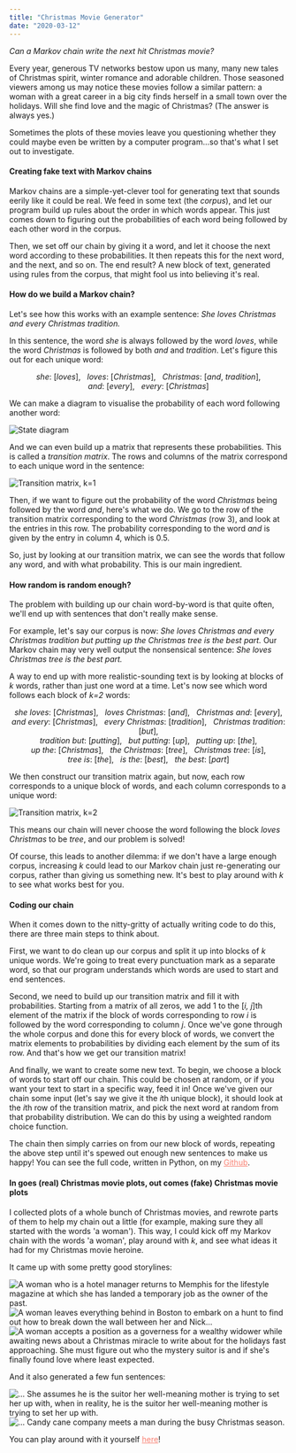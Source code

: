 ```yaml
---
title: "Christmas Movie Generator"
date: "2020-03-12"
---
```


<i>Can a Markov chain write the next hit Christmas movie?</i>

<p>
Every year, generous TV networks bestow upon us many, many new tales of Christmas spirit, winter romance and adorable children. Those seasoned viewers among us may notice these movies follow a similar pattern: a woman with a great career in a big city finds herself in a small town over the holidays. Will she find love and the magic of Christmas? (The answer is always yes.)
</p>

<p>
Sometimes the plots of these movies leave you questioning whether they could maybe even be written by a computer program...so that's what I set out to investigate.
</p>

<h4>Creating fake text with Markov chains</h4>
<p>
Markov chains are a simple-yet-clever tool for generating text that sounds eerily like it could be real. We feed in some text (the <i>corpus</i>), and let our program build up rules about the order in which words appear. This just comes down to figuring out the probabilities of each word being followed by each other word in the corpus.
</p>

<p>
Then, we set off our chain by giving it a word, and let it choose the next word according to these probabilities. It then repeats this for the next word, and the next, and so on. The end result? A new block of text, generated using rules from the corpus, that might fool us into believing it's real.
</p>

<h4>How do we build a Markov chain?</h4>
<p> 
Let's see how this works with an example sentence: <i>She loves Christmas and every Christmas tradition.</i>
</p>
<p>
In this sentence, the word <i>she</i> is always followed by the word <i>loves</i>, while the word <i>Christmas</i> is followed by both <i>and</i> and <i>tradition</i>. Let's figure this out for each unique word:
</p>

<center><p><i>she</i>: [<i>loves</i>], &nbsp;  <i>loves</i>: [<i>Christmas</i>], &nbsp;  <i>Christmas</i>: [<i>and</i>, <i>tradition</i>], <br / > <i>and</i>: [<i>every</i>], &nbsp;  <i>every</i>: [<i>Christmas</i>]</p></center>

<p>
We can make a diagram to visualise the probability of each word following another word: 
</p>

![State diagram](./state-diagram.png)

<p>
And we can even build up a matrix that represents these probabilities. This is called a <i>transition matrix</i>. The rows and columns of the matrix correspond to each unique word in the sentence:
</p>

![Transition matrix, k=1](./transition-matrix-1.png)

<p>
Then, if we want to figure out the probability of the word <i>Christmas</i> being followed by the word <i>and</i>, here's what we do. We go to the row of the transition matrix corresponding to the word <i>Christmas</i> (row 3), and look at the entries in this row. The probability corresponding to the word <i>and</i> is given by the entry in column 4, which is 0.5.
</p>

<p>
So, just by looking at our transition matrix, we can see the words that follow any word, and with what probability. This is our main ingredient.
</p>

<h4>How random is random enough?</h4>
<p>
The problem with building up our chain word-by-word is that quite often, we'll end up with sentences that don't really make sense. 
</p>

<p> For example, let's say our corpus is now:
<i>She loves Christmas and every Christmas tradition but putting up the Christmas tree is the best part.</i>
Our Markov chain may very well output the nonsensical sentence: <i>She loves Christmas tree is the best part.</i>
</p>

<p>
A way to end up with more realistic-sounding text is by looking at blocks of <i>k</i> words, rather than just one word at a time. Let's now see which word follows each block of <i>k=2</i> words:
</p>

<center><p><i>she loves</i>: [<i>Christmas</i>], &nbsp;  
<i>loves Christmas</i>: [<i>and</i>], &nbsp;  
<i>Christmas and</i>: [<i>every</i>], <br / > 
<i>and every</i>: [<i>Christmas</i>], &nbsp;  
<i>every Christmas</i>: [<i>tradition</i>], &nbsp;  
<i>Christmas tradition</i>: [<i>but</i>], <br / > 
<i>tradition but</i>: [<i>putting</i>], &nbsp;  
<i>but putting</i>: [<i>up</i>], &nbsp;  
<i>putting up</i>: [<i>the</i>], <br / >  
<i>up the</i>: [<i>Christmas</i>], &nbsp; 
<i>the Christmas</i>: [<i>tree</i>], &nbsp;  
<i>Christmas tree</i>: [<i>is</i>], <br / > 
<i>tree is</i>: [<i>the</i>], &nbsp;  
<i>is the</i>: [<i>best</i>], &nbsp;  
<i>the best</i>: [<i>part</i>]
</center>

<p>
We then construct our transition matrix again, but now, each row corresponds to a unique block of words, and each column corresponds to a unique word:
</p>

![Transition matrix, k=2](./transition-matrix-2.png)

<p>
This means our chain will never choose the word following the block <i>loves Christmas</i> to be <i>tree</i>, and our problem is solved!
</p>

<p>
Of course, this leads to another dilemma: if we don't have a large enough corpus, increasing <i>k</i> could lead to our Markov chain just re-generating our corpus, rather than giving us something new. It's best to play around with <i>k</i> to see what works best for you.
</p>

<h4>Coding our chain</h4>

<p>
When it comes down to the nitty-gritty of actually writing code to do this, there are three main steps to think about.
</p>

<p> 
First, we want to do clean up our corpus and split it up into blocks of <i>k</i> unique words. We're going to treat every punctuation mark as a separate word, so that our program understands which words are used to start and end sentences.
</p>

<p> 
Second, we need to build up our transition matrix and fill it with probabilities. Starting from a matrix of all zeros, we add 1 to the [<i>i, j</i>]th element of the matrix if the block of words corresponding to row <i>i</i> is followed by the word corresponding to column <i>j</i>. Once we've gone through the whole corpus and done this for every block of words, we convert the matrix elements to probabilities by dividing each element by the sum of its row. And that's how we get our transition matrix! 
</p>

<p> 
And finally, we want to create some new text. To begin, we choose a block of words to start off our chain. This could be chosen at random, or if you want your text to start in a specific way, feed it in! Once we've given our chain some input (let's say we give it the <i>i</i>th unique block), it should look at the <i>i</i>th row of the transition matrix, and pick the next word at random from that probability distribution. We can do this by using a weighted random choice function. 
</p>

<p>
The chain then simply carries on from our new block of words, repeating the above step until it's spewed out enough new sentences to make us happy! You can see the full code, written in Python, on my <a style="color: #FA8072;" target="_blank" href="https://github.com/anu-unnikrishnan/markov-chains">Github</a>.
</p>

<h4>In goes (real) Christmas movie plots, out comes (fake) Christmas movie plots</h4>
<p>
I collected plots of a whole bunch of Christmas movies, and rewrote parts of them to help my chain out a little (for example, making sure they all started with the words 'a woman'). This way, I could kick off my Markov chain with the words 'a woman', play around with <i>k</i>, and see what ideas it had for my Christmas movie heroine. 
</p>

<p>It came up with some pretty good storylines:</p>

![A woman who is a hotel manager returns to Memphis for the lifestyle magazine at which she has landed a temporary job as the owner of the past.](./goodplot-1.png)
![A woman leaves everything behind in Boston to embark on a hunt to find out how to break down the wall between her and Nick...](./goodplot-2.png)
![A woman accepts a position as a governess for a wealthy widower while awaiting news about a Christmas miracle to write about for the holidays fast approaching. She must figure out who the mystery suitor is and if she's finally found love where least expected.](./goodplot-3.png)

<p>And it also generated a few fun sentences:</p>

![... She assumes he is the suitor her well-meaning mother is trying to set her up with, when in reality, he is the suitor her well-meaning mother is trying to set her up with.](./funplot-1.png)
![... Candy cane company meets a man during the busy Christmas season.](./funplot-2.png)

<p>You can play around with it yourself <a style="color: #FA8072;" target="_blank" href="https://christmas-movie-generator.herokuapp.com">here</a>!</p>












